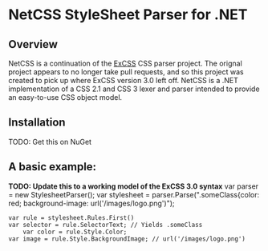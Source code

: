 # NetCSS StyleSheet Parser for .NET

## Overview

NetCSS is a continuation of the [ExCSS](https://github.com/TylerBrinks/ExCSS) CSS parser project. The orignal project appears to no longer take pull requests, and so this project was created to pick up where ExCSS version 3.0 left off. NetCSS is a .NET implementation of a CSS 2.1 and CSS 3 lexer and parser intended to provide an easy-to-use CSS object model.
 
## Installation

TODO: Get this on NuGet

## A basic example: 

**TODO: Update this to a working model of the ExCSS 3.0 syntax**
	var parser = new StylesheetParser();
	var stylesheet = parser.Parse(".someClass{color: red; background-image: url('/images/logo.png')");
	
	var rule = stylesheet.Rules.First()
	var selector = rule.SelectorText; // Yields .someClass
        var color = rule.Style.Color;
	var image = rule.Style.BackgroundImage; // url('/images/logo.png')
